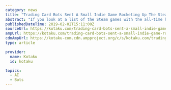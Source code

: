 ```yaml
---
category: news
title: "Trading Card Bots Sent A Small Indie Game Rocketing Up The Steam Charts"
abstract: "If you look at a list of the Steam games with the all-time highest concurrent player counts, you’ll mostly see the usual suspects: PUBG, CSGO, Fallout 4, Grand Theft Auto V, etc. An outlier, however, hovers on the outskirts of the top ten. It’s called ..."
publishedDateTime: 2019-02-02T15:11:00Z
sourceUrl: https://kotaku.com/trading-card-bots-sent-a-small-indie-game-rocketing-up-1832273784
ampUrl: https://kotaku.com/trading-card-bots-sent-a-small-indie-game-rocketing-up-1832273784/amp
cdnAmpUrl: https://kotaku-com.cdn.ampproject.org/c/s/kotaku.com/trading-card-bots-sent-a-small-indie-game-rocketing-up-1832273784/amp
type: article

provider:
  name: Kotaku
  id: kotaku

topics:
  - AI
  - Bots
---
```

